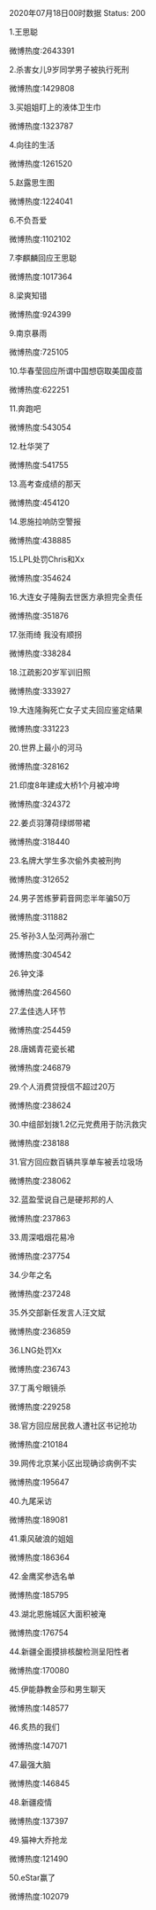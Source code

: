 2020年07月18日00时数据
Status: 200

1.王思聪

微博热度:2643391

2.杀害女儿9岁同学男子被执行死刑

微博热度:1429808

3.买姐姐盯上的液体卫生巾

微博热度:1323787

4.向往的生活

微博热度:1261520

5.赵露思生图

微博热度:1224041

6.不负吾爱

微博热度:1102102

7.李麒麟回应王思聪

微博热度:1017364

8.梁爽知错

微博热度:924399

9.南京暴雨

微博热度:725105

10.华春莹回应所谓中国想窃取美国疫苗

微博热度:622251

11.奔跑吧

微博热度:543054

12.杜华哭了

微博热度:541755

13.高考查成绩的那天

微博热度:454120

14.恩施拉响防空警报

微博热度:438885

15.LPL处罚Chris和Xx

微博热度:354624

16.大连女子隆胸去世医方承担完全责任

微博热度:351876

17.张雨绮 我没有顺拐

微博热度:338284

18.江疏影20岁军训旧照

微博热度:333927

19.大连隆胸死亡女子丈夫回应鉴定结果

微博热度:331223

20.世界上最小的河马

微博热度:328162

21.印度8年建成大桥1个月被冲垮

微博热度:324372

22.姜贞羽薄荷绿绑带裙

微博热度:318440

23.名牌大学生多次偷外卖被刑拘

微博热度:312652

24.男子苦练萝莉音网恋半年骗50万

微博热度:311882

25.爷孙3人坠河两孙溺亡

微博热度:304542

26.钟文泽

微博热度:264560

27.孟佳选人环节

微博热度:254459

28.唐嫣青花瓷长裙

微博热度:246879

29.个人消费贷授信不超过20万

微博热度:238624

30.中组部划拨1.2亿元党费用于防汛救灾

微博热度:238188

31.官方回应数百辆共享单车被丢垃圾场

微博热度:238062

32.蓝盈莹说自己是硬邦邦的人

微博热度:237863

33.周深唱烟花易冷

微博热度:237754

34.少年之名

微博热度:237248

35.外交部新任发言人汪文斌

微博热度:236859

36.LNG处罚Xx

微博热度:236743

37.丁禹兮眼镜杀

微博热度:229258

38.官方回应居民救人遭社区书记抢功

微博热度:210184

39.网传北京某小区出现确诊病例不实

微博热度:195647

40.九尾采访

微博热度:189081

41.乘风破浪的姐姐

微博热度:186364

42.金鹰奖参选名单

微博热度:185795

43.湖北恩施城区大面积被淹

微博热度:176754

44.新疆全面摸排核酸检测呈阳性者

微博热度:170080

45.伊能静教金莎和男生聊天

微博热度:148577

46.炙热的我们

微博热度:147071

47.最强大脑

微博热度:146845

48.新疆疫情

微博热度:137397

49.猫神大乔抢龙

微博热度:121490

50.eStar赢了

微博热度:102079

